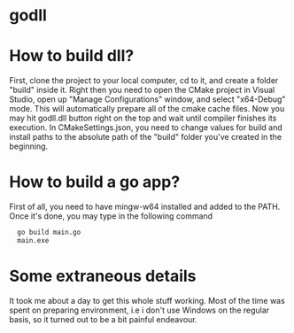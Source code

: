# godll

# How to build dll? 

First, clone the project to your local computer, cd to it, and create a folder "build" inside it. Right then you need to open the CMake project in Visual Studio, open up "Manage Configurations" window, and select "x64-Debug" mode. This will
automatically prepare all of the cmake cache files. Now you may hit godll.dll button right on the top and wait until compiler finishes its execution. In CMakeSettings.json, 
you need to change values for build and install paths to the absolute path of the "build" folder you've created in the beginning. 

# How to build a go app? 

First of all, you need to have mingw-w64 installed and added to the PATH. Once it's done, you may type in the following command 
```bash 
  go build main.go
  main.exe
```

# Some extraneous details

It took me about a day to get this whole stuff working. Most of the time was spent on preparing environment, i.e i don't use Windows on the regular basis, so 
it turned out to be a bit painful endeavour. 
